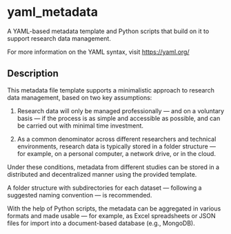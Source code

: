 # yaml_metadata

A YAML-based metadata template and Python scripts that build on it to support research data management.

For more information on the YAML syntax, visit https://yaml.org/

## Description

This metadata file template supports a minimalistic approach to research data management, based on two key assumptions:

1. Research data will only be managed professionally — and on a voluntary basis — if the process is as simple and accessible as possible, and can be carried out with minimal time investment.

2. As a common denominator across different researchers and technical environments, research data is typically stored in a folder structure — for example, on a personal computer, a network drive, or in the cloud.

Under these conditions, metadata from different studies can be stored in a distributed and decentralized manner using the provided template.

A folder structure with subdirectories for each dataset — following a suggested naming convention — is recommended.

With the help of Python scripts, the metadata can be aggregated in various formats and made usable — for example, as Excel spreadsheets or JSON files for import into a document-based database (e.g., MongoDB).
